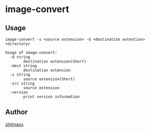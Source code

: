 # image-convert

## Usage

```
image-convert -s <source extension> -d <destination extention> <directory>
```

```
Usage of image-convert:
  -d string
        destination extension(Short)
  -dest string
        destination extension
  -s string
        source extension(Short)
  -src string
        source extension
  -version
        print version information
```

## Author

[shiimaxx](https://github.com/shiimaxx)
